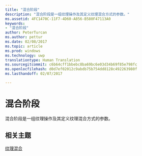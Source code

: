```yaml
---
title: "混合阶段"
description: "混合阶段是一组纹理操作及其定义纹理混合方式的参数。"
ms.assetid: 4FC1470C-11F7-4D60-A856-B580F47113A0
keywords:
- "混合阶段"
author: PeterTurcan
ms.author: pettur
ms.date: 02/08/2017
ms.topic: article
ms.prod: windows
ms.technology: uwp
translationtype: Human Translation
ms.sourcegitcommit: c6b64cff1bbebc8ba69bc6e03d34b69f85e798fc
ms.openlocfilehash: d0d7ef02012c9abdb75b754dd8128c492263980f
ms.lasthandoff: 02/07/2017

---
```


# <a name="blending-stages"></a>混合阶段


混合阶段是一组纹理操作及其定义纹理混合方式的参数。

## <a name="span-idrelated-topicsspanrelated-topics"></a>              <span id="related-topics"></span>相关主题


[纹理混合](texture-blending.md)

 

 





